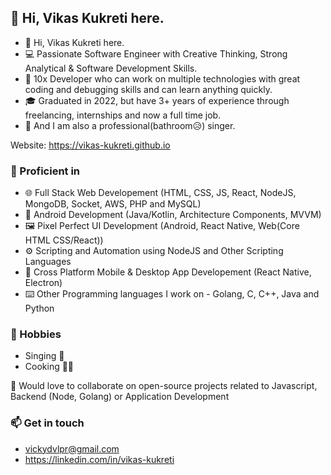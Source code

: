 ## 👋 Hi, Vikas Kukreti here.
- 👋 Hi, Vikas Kukreti here.
- 💻 Passionate Software Engineer with Creative Thinking, Strong Analytical & Software Development Skills.
- 💚 10x Developer who can work on multiple technologies with great coding and debugging skills and can learn anything quickly.
- 🎓 Graduated in 2022, but have 3+ years of experience through freelancing, internships and now a full time job.
- 🎤 And I am also a professional(bathroom😥) singer.

Website: https://vikas-kukreti.github.io

### 💪 Proficient in
- 🌐 Full Stack Web Developement (HTML, CSS, JS, React, NodeJS, MongoDB, Socket, AWS, PHP and MySQL)
- 📱 Android Development (Java/Kotlin, Architecture Components, MVVM)
- 🖼️ Pixel Perfect UI Development (Android, React Native, Web(Core HTML CSS/React))
- ⚙️ Scripting and Automation using NodeJS and Other Scripting Languages
- 🚀 Cross Platform Mobile & Desktop App Developement (React Native, Electron)
- ⌨️ Other Programming languages I work on - Golang, C, C++, Java and Python

### 🌱 Hobbies
- Singing 🎤
- Cooking 🧑‍🍳

🤝 Would love to collaborate on open-source projects related to Javascript, Backend (Node, Golang) or Application Development

### 📫 Get in touch 
- vickydvlpr@gmail.com
- https://linkedin.com/in/vikas-kukreti
